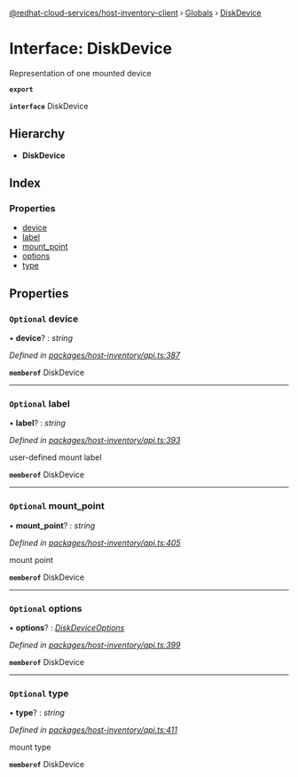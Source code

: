 [@redhat-cloud-services/host-inventory-client](../README.md) › [Globals](../globals.md) › [DiskDevice](diskdevice.md)

# Interface: DiskDevice

Representation of one mounted device

**`export`** 

**`interface`** DiskDevice

## Hierarchy

* **DiskDevice**

## Index

### Properties

* [device](diskdevice.md#optional-device)
* [label](diskdevice.md#optional-label)
* [mount_point](diskdevice.md#optional-mount_point)
* [options](diskdevice.md#optional-options)
* [type](diskdevice.md#optional-type)

## Properties

### `Optional` device

• **device**? : *string*

*Defined in [packages/host-inventory/api.ts:387](https://github.com/RedHatInsights/javascript-clients/blob/master/packages/host-inventory/api.ts#L387)*

**`memberof`** DiskDevice

___

### `Optional` label

• **label**? : *string*

*Defined in [packages/host-inventory/api.ts:393](https://github.com/RedHatInsights/javascript-clients/blob/master/packages/host-inventory/api.ts#L393)*

user-defined mount label

**`memberof`** DiskDevice

___

### `Optional` mount_point

• **mount_point**? : *string*

*Defined in [packages/host-inventory/api.ts:405](https://github.com/RedHatInsights/javascript-clients/blob/master/packages/host-inventory/api.ts#L405)*

mount point

**`memberof`** DiskDevice

___

### `Optional` options

• **options**? : *[DiskDeviceOptions](diskdeviceoptions.md)*

*Defined in [packages/host-inventory/api.ts:399](https://github.com/RedHatInsights/javascript-clients/blob/master/packages/host-inventory/api.ts#L399)*

**`memberof`** DiskDevice

___

### `Optional` type

• **type**? : *string*

*Defined in [packages/host-inventory/api.ts:411](https://github.com/RedHatInsights/javascript-clients/blob/master/packages/host-inventory/api.ts#L411)*

mount type

**`memberof`** DiskDevice
